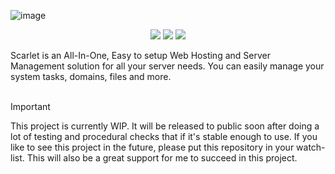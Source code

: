 ![image](https://github.com/user-attachments/assets/92cfc97f-6da8-4501-9c9d-656cc32a9d17)
<p align="center"><img src="https://img.shields.io/badge/Go-121216?style=flat-square&labelColor=121216&logo=go&logoColor=c0c0c0&color=c0c0c0&label=Powered%20by"> <img src="https://img.shields.io/github/commit-activity/w/citrizon/scarlet?style=flat-square&labelColor=121216&logo=github&logoColor=a0a0a0&color=c0c0c0"> <img src="https://img.shields.io/github/last-commit/citrizon/scarlet?style=flat-square&labelColor=121216&logo=github&logoColor=a0a0a0&color=c0c0c0"></p></center>
Scarlet is an All-In-One, Easy to setup Web Hosting and Server Management solution for all your server needs. You can easily manage your system tasks, domains, files and more.<br><br>

> [!IMPORTANT] 
> This project is currently WIP. It will be released to public soon after doing a lot of testing and procedural checks that if it's stable enough to use. If you like to see this project in the future, please put this repository in your watch-list. This will also be a great support for me to succeed in this project.
